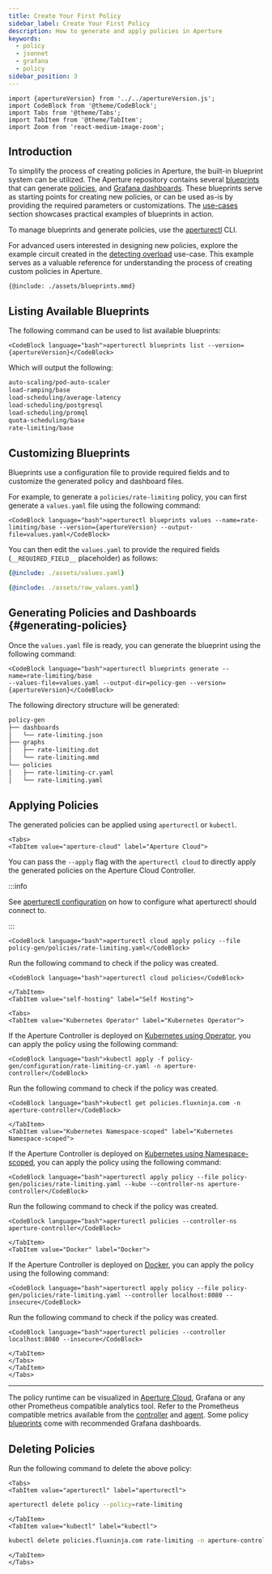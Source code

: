 ```yaml
---
title: Create Your First Policy
sidebar_label: Create Your First Policy
description: How to generate and apply policies in Aperture
keywords:
  - policy
  - jsonnet
  - grafana
  - policy
sidebar_position: 3
---
```


```mdx-code-block
import {apertureVersion} from '../../apertureVersion.js';
import CodeBlock from '@theme/CodeBlock';
import Tabs from '@theme/Tabs';
import TabItem from '@theme/TabItem';
import Zoom from 'react-medium-image-zoom';
```

## Introduction

To simplify the process of creating policies in Aperture, the built-in blueprint
system can be utilized. The Aperture repository contains several
[blueprints][blueprints] that can generate [policies][policies], and [Grafana
dashboards][grafana]. These blueprints serve as starting points for creating new
policies, or can be used as-is by providing the required parameters or
customizations. The [use-cases](/use-cases/use-cases.md) section showcases
practical examples of blueprints in action.

To manage blueprints and generate policies, use the
[aperturectl](/reference/aperturectl/aperturectl.md) CLI.

For advanced users interested in designing new policies, explore the example
circuit created in the
[detecting overload](../../use-cases/alerting/detecting-overload.md) use-case.
This example serves as a valuable reference for understanding the process of
creating custom policies in Aperture.

<Zoom>

```mermaid
{@include: ./assets/blueprints.mmd}
```

</Zoom>

## Listing Available Blueprints

The following command can be used to list available blueprints:

```mdx-code-block
<CodeBlock language="bash">aperturectl blueprints list --version={apertureVersion}</CodeBlock>
```

Which will output the following:

```bash
auto-scaling/pod-auto-scaler
load-ramping/base
load-scheduling/average-latency
load-scheduling/postgresql
load-scheduling/promql
quota-scheduling/base
rate-limiting/base
```

## Customizing Blueprints

Blueprints use a configuration file to provide required fields and to customize
the generated policy and dashboard files.

For example, to generate a `policies/rate-limiting` policy, you can first
generate a `values.yaml` file using the following command:

```mdx-code-block
<CodeBlock language="bash">aperturectl blueprints values --name=rate-limiting/base --version={apertureVersion} --output-file=values.yaml</CodeBlock>
```

You can then edit the `values.yaml` to provide the required fields
(`__REQUIRED_FIELD__` placeholder) as follows:

<Tabs>
<TabItem value="Final/Edited Values">

```yaml
{@include: ./assets/values.yaml}
```

</TabItem>
<TabItem value="Placeholder Values">

```yaml
{@include: ./assets/raw_values.yaml}
```

</TabItem>
</Tabs>

## Generating Policies and Dashboards {#generating-policies}

Once the `values.yaml` file is ready, you can generate the blueprint using the
following command:

```mdx-code-block
<CodeBlock language="bash">aperturectl blueprints generate --name=rate-limiting/base
--values-file=values.yaml --output-dir=policy-gen --version={apertureVersion}</CodeBlock>
```

The following directory structure will be generated:

```bash
policy-gen
├── dashboards
│   └── rate-limiting.json
├── graphs
│   ├── rate-limiting.dot
│   └── rate-limiting.mmd
└── policies
│   ├── rate-limiting-cr.yaml
│   └── rate-limiting.yaml
```

## Applying Policies

The generated policies can be applied using `aperturectl` or `kubectl`.

```mdx-code-block
<Tabs>
<TabItem value="aperture-cloud" label="Aperture Cloud">
```

You can pass the `--apply` flag with the `aperturectl cloud` to directly apply
the generated policies on the Aperture Cloud Controller.

:::info

See [aperturectl configuration](/get-started/installation/configure-cli.md) on
how to configure what aperturectl should connect to.

:::

```mdx-code-block
<CodeBlock language="bash">aperturectl cloud apply policy --file policy-gen/policies/rate-limiting.yaml</CodeBlock>
```

Run the following command to check if the policy was created.

```mdx-code-block
<CodeBlock language="bash">aperturectl cloud policies</CodeBlock>
```

```mdx-code-block
</TabItem>
<TabItem value="self-hosting" label="Self Hosting">
```

```mdx-code-block
<Tabs>
<TabItem value="Kubernetes Operator" label="Kubernetes Operator">
```

If the Aperture Controller is deployed on
[Kubernetes using Operator](/self-hosting/controller/kubernetes/operator/operator.md),
you can apply the policy using the following command:

```mdx-code-block
<CodeBlock language="bash">kubectl apply -f policy-gen/configuration/rate-limiting-cr.yaml -n aperture-controller</CodeBlock>
```

Run the following command to check if the policy was created.

```mdx-code-block
<CodeBlock language="bash">kubectl get policies.fluxninja.com -n aperture-controller</CodeBlock>
```

```mdx-code-block
</TabItem>
<TabItem value="Kubernetes Namespace-scoped" label="Kubernetes Namespace-scoped">
```

If the Aperture Controller is deployed on
[Kubernetes using Namespace-scoped](/self-hosting/controller/kubernetes/namespace-scoped/namespace-scoped.md),
you can apply the policy using the following command:

```mdx-code-block
<CodeBlock language="bash">aperturectl apply policy --file policy-gen/policies/rate-limiting.yaml --kube --controller-ns aperture-controller</CodeBlock>
```

Run the following command to check if the policy was created.

```mdx-code-block
<CodeBlock language="bash">aperturectl policies --controller-ns aperture-controller</CodeBlock>
```

```mdx-code-block
</TabItem>
<TabItem value="Docker" label="Docker">
```

If the Aperture Controller is deployed on
[Docker](/self-hosting/controller/docker.md), you can apply the policy using the
following command:

```mdx-code-block
<CodeBlock language="bash">aperturectl apply policy --file policy-gen/policies/rate-limiting.yaml --controller localhost:8080 --insecure</CodeBlock>
```

Run the following command to check if the policy was created.

```mdx-code-block
<CodeBlock language="bash">aperturectl policies --controller localhost:8080 --insecure</CodeBlock>
```

```mdx-code-block
</TabItem>
</Tabs>
</TabItem>
</Tabs>
```

---

The policy runtime can be visualized in [Aperture Cloud][aperture-cloud],
Grafana or any other Prometheus compatible analytics tool. Refer to the
Prometheus compatible metrics available from the
[controller][controller-metrics] and [agent][agent-metrics]. Some policy
[blueprints][blueprints] come with recommended Grafana dashboards.

## Deleting Policies

Run the following command to delete the above policy:

```mdx-code-block
<Tabs>
<TabItem value="aperturectl" label="aperturectl">
```

```bash
aperturectl delete policy --policy=rate-limiting
```

```mdx-code-block
</TabItem>
<TabItem value="kubectl" label="kubectl">
```

```bash
kubectl delete policies.fluxninja.com rate-limiting -n aperture-controller
```

```mdx-code-block
</TabItem>
</Tabs>
```

[controller-metrics]: /reference/observability/prometheus-metrics/controller.md
[agent-metrics]: /reference/observability/prometheus-metrics/agent.md
[blueprints]: /reference/blueprints/blueprints.md
[policies]: /concepts/advanced/policy.md
[grafana]: https://grafana.com/docs/grafana/latest/dashboards/
[aperture-cloud]: /introduction.md
